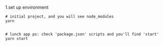 1.set up environment
```shell
# initial project, and you will see node_modules
yarn


# lunch app ps: check 'package.json' scripts and you'll find 'start' 
yarn start
```